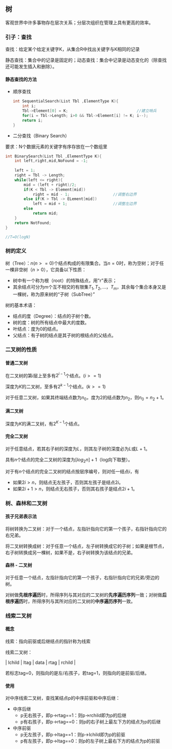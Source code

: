 ## 树

客观世界中许多事物存在层次关系；分层次组织在管理上具有更高的效率。

### 引子：查找

查找：给定某个给定关键字K，从集合R中找出关键字与K相同的记录

静态查找：集合中的记录是固定的；动态查找：集合中记录是动态变化的（除查找还可能发生插入和删除）。

#### 静态查找的方法

- 顺序查找

  ```c
  int SequentialSearch(List Tbl ,ElementType K){
      int i;
      Tbl->Element[0] = K;                              //建立哨兵
      for(i = Tbl->Length; i>0 && Tbl->Element[i] != K; i--);
      return i;
  }
  ```

-  二分查找（Binary Search）

  要求：N个数据元素的关键字有序存放在一个数组里

  ```c
  int BinarySearch(List Tbl ,ElementType K){
      int left,right,mid,NoFound = -1;
      
      left = 1;
      right = Tbl -> Length;
      while(left <= right){
          mid = (left + right)/2;
          if(K < Tbl -> Element[mid])
              right = mid - 1;                   //调整右边界
          else if(K > Tbl -> ELement[mid])
              left = mid + 1;                    //调整左边界
          else
              return mid;
      }
      return NotFound;
  }
  
  //T=O(logN)
  ```

### 树的定义

树（Tree）：$n(n>=0)$个结点构成的有限集合。当$n=0$时，称为空树；对于任一棵非空树（$n>0$），它具备以下性质：

- 树中有一个称为根（root）的特殊结点，用"r"表示；
- 其余结点可分为m个互不相交的有限集$T_1,T_2,...，T_m$，其余每个集合本身又是一棵树，称为原来树的“子树（SubTree）”

树的基本术语：

- 结点的度（Degree）：结点的子树个数。
- 树的度：树的所有结点中最大的度数。
- 叶结点：度为0的结点。
- 父结点：有子树的结点是其子树的根结点的父结点。

### 二叉树的性质

#### 普通二叉树

在二叉树的第$i$层上至多有$2^{i-1}$个结点。$(i>=1)$

深度为$K$的二叉树，至多有$2^{k-1}$个结点。$(k>=1)$

对于任意二叉树，如果其终端结点数为$n_0$，度为2的结点数为$n_2$，则$n_0=n_2+1$。

#### 满二叉树

深度为$K$的满二叉树，有$2^{K-1}$个结点。

#### 完全二叉树

对于任意结点，若其右子树的深度为$L$，则其左子树的深度必为$L$或$L+1$。

具有$n$个结点的完全二叉树的深度为$[log_2n] +1$（log向下取整）。

对于有$n$个结点的完全二叉树的结点按层序编号，则对任一结点$i$，有

- 如果$2i>n$，则结点无左孩子，否则其左孩子是结点$2i$。
- 如果$2i+1>n$，则结点无右孩子，否则其右孩子是结点$2i+1$。

### 树、森林和二叉树

#### 孩子兄弟表示法

将树转换为二叉树：对于一个结点，左指针指向它的第一个孩子，右指针指向它的右兄弟。

将二叉树转换成树：对于任意一个结点，左子树转换成它的子树；如果是根节点，右子树转换成另一棵树，如果不是，右子树转换为该结点的兄弟。

#### 森林 - 二叉树

对于任意一个结点，左指针指向它的第一个孩子，右指针指向它的兄弟/旁边的树。

对树做**先根序遍历**时，所得序列与其对应的二叉树的**先序遍历序列**一致；对树做**后根序遍历**时，所得序列与其所对应的二叉树的**中序遍历序列**一致。

### 线索二叉树

#### 概念

线索：指向前驱或后继结点的指针称为线索

线索二叉树：

| lchild | ltag | data | rtag | rchild |

若标志tag=0，则指向的是左/右孩子，若tag=1，则指向的是前驱/后继。

#### 使用

对中序线索二叉树，查找某结点p的中序前驱和中序后继：

- 中序后继
  - p无右孩子，即p->rtag==1：则p->rchild即为p的后继
  - p有右孩子，即p->rtag==0：则p的右子树上最左下方的结点为p的后继
- 中序前驱
  - p无左孩子，即p->ltag==1：则p->lchild即为p的前驱
  - p有左孩子，即p->ltag==0：则p的左子树上最右下方的结点为p的前驱